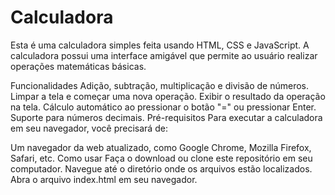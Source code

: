 # Calculadora 

Esta é uma calculadora simples feita usando HTML, CSS e JavaScript. A calculadora possui uma interface amigável que permite ao usuário realizar operações matemáticas básicas.

Funcionalidades
Adição, subtração, multiplicação e divisão de números.
Limpar a tela e começar uma nova operação.
Exibir o resultado da operação na tela.
Cálculo automático ao pressionar o botão "=" ou pressionar Enter.
Suporte para números decimais.
Pré-requisitos
Para executar a calculadora em seu navegador, você precisará de:

Um navegador da web atualizado, como Google Chrome, Mozilla Firefox, Safari, etc.
Como usar
Faça o download ou clone este repositório em seu computador.
Navegue até o diretório onde os arquivos estão localizados.
Abra o arquivo index.html em seu navegador.
